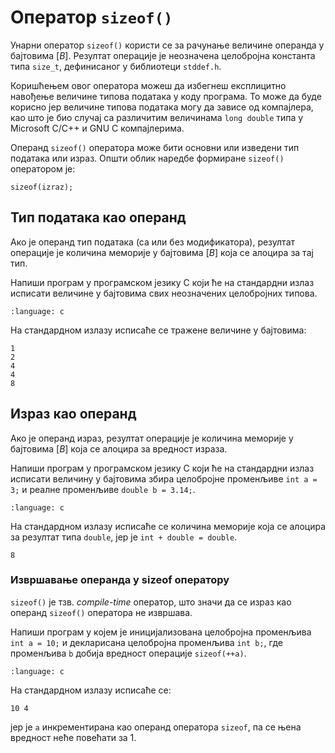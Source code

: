 # Оператор `sizeof()`

Унарни оператор `sizeof()` користи се за рачунање величине операнда у бајтовима
$[B]$. Резултат операције је неозначена целобројна константа типа `size_t`,
дефинисаног у библиотеци `stddef.h`.

Коришћењем овог оператора можеш да избегнеш експлицитно навођење величине
типова података у коду програма. То може да буде корисно јер величине типова
података могу да зависе од компајлера, као што је био случај са различитим
величинама `long double` типа у Microsoft C/C++ и GNU C компајлерима.

Операнд `sizeof()` оператора може бити основни или изведени тип података или
израз. Општи облик наредбе формиране `sizeof()` оператором је:

```text
sizeof(izraz);
```

## Тип података као операнд

Ако је операнд тип података (са или без модификатора), резултат операције је
количина меморије у бајтовима $[B]$ која се алоцира за тај тип.

Напиши програм у програмском језику C који ће на стандардни излаз исписати
величине у бајтовима свих неозначених целобројних типова.

```{literalinclude} code/sizeof0.c
:language: c
```

На стандардном излазу исписаће се тражене величине у бајтовима:

```text
1
2
4
4
8
```

## Израз као операнд

Ако је операнд израз, резултат операције је количина меморије у бајтовима $[B]$
која се алоцира за вредност израза.

Напиши програм у програмском језику C који ће на стандардни излаз исписати
величину у бајтовима збира целобројне променљиве `int a = 3;` и реалне
променљиве `double b = 3.14;`.

```{literalinclude} code/sizeof1.c
:language: c
```

На стандардном излазу исписаће се количина меморије која се алоцира за
резултат типа `double`, јер је `int + double = double`.

```text
8
```

### Извршавање операнда у sizeof оператору

`sizeof()` је тзв. *compile-time* оператор, што значи да се израз као операнд
`sizeof()` оператора не извршава.

Напиши програм у којем је иницијализована целобројна променљива `int a = 10;` и
декларисана целобројна променљива `int b;`, где променљива `b` добија вредност
операције `sizeof(++a)`.

```{literalinclude} code/sizeof2.c
:language: c
```

На стандардном излазу исписаће се:

```text
10 4
```

јер је `a` инкрементирана као операнд оператора `sizeof`, па се њена вредност
неће повећати за 1.
